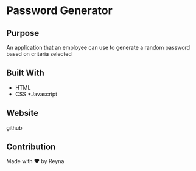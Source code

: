 # Password Generator

## Purpose
An application that an employee can use to generate a random password based on criteria selected

## Built With
* HTML
* CSS
*Javascript

## Website
github

## Contribution
Made with ❤️ by Reyna 
